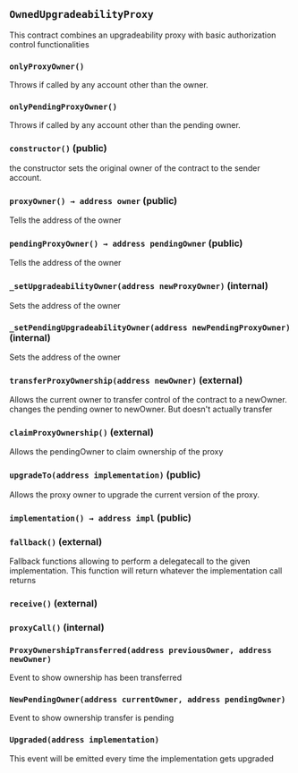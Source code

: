 ## `OwnedUpgradeabilityProxy`



This contract combines an upgradeability proxy with basic authorization control functionalities

### `onlyProxyOwner()`



Throws if called by any account other than the owner.

### `onlyPendingProxyOwner()`



Throws if called by any account other than the pending owner.


### `constructor()` (public)



the constructor sets the original owner of the contract to the sender account.

### `proxyOwner() → address owner` (public)



Tells the address of the owner


### `pendingProxyOwner() → address pendingOwner` (public)



Tells the address of the owner


### `_setUpgradeabilityOwner(address newProxyOwner)` (internal)



Sets the address of the owner

### `_setPendingUpgradeabilityOwner(address newPendingProxyOwner)` (internal)



Sets the address of the owner

### `transferProxyOwnership(address newOwner)` (external)



Allows the current owner to transfer control of the contract to a newOwner.
changes the pending owner to newOwner. But doesn't actually transfer


### `claimProxyOwnership()` (external)



Allows the pendingOwner to claim ownership of the proxy

### `upgradeTo(address implementation)` (public)



Allows the proxy owner to upgrade the current version of the proxy.


### `implementation() → address impl` (public)





### `fallback()` (external)



Fallback functions allowing to perform a delegatecall to the given implementation.
This function will return whatever the implementation call returns

### `receive()` (external)





### `proxyCall()` (internal)






### `ProxyOwnershipTransferred(address previousOwner, address newOwner)`



Event to show ownership has been transferred


### `NewPendingOwner(address currentOwner, address pendingOwner)`



Event to show ownership transfer is pending


### `Upgraded(address implementation)`



This event will be emitted every time the implementation gets upgraded


